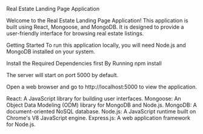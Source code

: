 Real Estate Landing Page Application

Welcome to the Real Estate Landing Page Application! This application is built using React, Mongoose, and MongoDB. It is designed to provide a user-friendly interface for browsing real estate listings.

Getting Started
To run this application locally, you will need Node.js and MongoDB installed on your system.

Install the Required Dependencies first By Running 
npm install 

The server will start on port 5000 by default.

Open a web browser and go to http://localhost:5000 to view the application.

React: A JavaScript library for building user interfaces.
Mongoose: An Object Data Modeling (ODM) library for MongoDB and Node.js.
MongoDB: A document-oriented NoSQL database.
Node.js: A JavaScript runtime built on Chrome's V8 JavaScript engine.
Express.js: A web application framework for Node.js.
